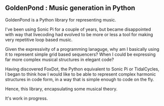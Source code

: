 
## GoldenPond : Music generation in Python
    

GoldenPond is a Python library for representing music.

I've been using Sonic Pi for a couple of years, but became disappointed with way that livecoding had evolved to be more or less a tool for making very repetitive loop based music.

Given the expressivity of a programming lanaguge, why am I basically using it to represent simple grid based sequencers? When I could be expressing far more complex musical structures in elegant code?

Having discovered FoxDot, the Python equivalent to Sonic Pi or TidalCycles, I began to think how I would like to be able to represent complex harmonic structures in code form, in a way that is 
simple enough to code on the fly.

Hence, this library, encapsulating some musical theory.

It's work in progress.

